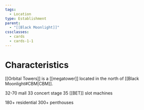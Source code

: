 ```yaml
---
tags:
  - Location
type: Establishment
parent:
  - "[[Black Moonlight]]"
cssclasses:
  - cards
  - cards-1-1
---
```

# Characteristics
[[Orbital Towers]] is a [[megatower]] located in the north of [[Black Moonlight#CBM|CBM]].

32-70 mall
	33 concert stage
	35 [[BET]] slot machines

180+ residential
300+ penthouses